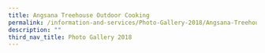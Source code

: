 ```yaml
---
title: Angsana Treehouse Outdoor Cooking
permalink: /information-and-services/Photo-Gallery-2018/Angsana-Treehouse-Outdoor-Cooking/permalink
description: ""
third_nav_title: Photo Gallery 2018
---
```

